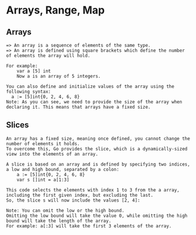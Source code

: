 # Arrays, Range, Map

  ## Arrays
    => An array is a sequence of elements of the same type.
    => An array is defined using square brackets which define the number of elements the array will hold.

    For example:
        var a [5] int
        Now a is an array of 5 integers.

    You can also define and initialize values of the array using the following syntax:
      a := [5]int{0, 2, 4, 6, 8}
    Note: As you can see, we need to provide the size of the array when declaring it. This means that arrays have a fixed size.
    
  ## Slices
    An array has a fixed size, meaning once defined, you cannot change the number of elements it holds.
    To overcome this, Go provides the slice, which is a dynamically-sized view into the elements of an array.

    A slice is based on an array and is defined by specifying two indices, a low and high bound, separated by a colon:
        a := [5]int{0, 2, 4, 6, 8}
        var s []int = a[1:3]
    
    This code selects the elements with index 1 to 3 from the a array, including the first given index, but excluding the last.
    So, the slice s will now include the values [2, 4]:
    
    Note: You can omit the low or the high bound.
    Omitting the low bound will take the value 0, while omitting the high bound will take the length of the array.
    For example: a[:3] will take the first 3 elements of the array.
